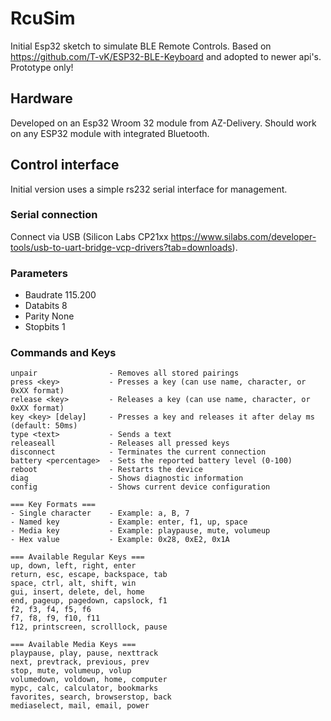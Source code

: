 # RcuSim
Initial Esp32 sketch to simulate BLE Remote Controls. Based on https://github.com/T-vK/ESP32-BLE-Keyboard and adopted to newer api's. Prototype only!

## Hardware
Developed on an Esp32 Wroom 32 module from AZ-Delivery.
Should work on any ESP32 module with integrated Bluetooth.

## Control interface
Initial version uses a simple rs232 serial interface for management.

### Serial connection
Connect via USB (Silicon Labs CP21xx https://www.silabs.com/developer-tools/usb-to-uart-bridge-vcp-drivers?tab=downloads).
### Parameters
* Baudrate 115.200
* Databits 8
* Parity None
* Stopbits 1

### Commands and Keys
```
unpair                - Removes all stored pairings
press <key>           - Presses a key (can use name, character, or 0xXX format)
release <key>         - Releases a key (can use name, character, or 0xXX format)
key <key> [delay]     - Presses a key and releases it after delay ms (default: 50ms)
type <text>           - Sends a text
releaseall            - Releases all pressed keys
disconnect            - Terminates the current connection
battery <percentage>  - Sets the reported battery level (0-100)
reboot                - Restarts the device
diag                  - Shows diagnostic information
config                - Shows current device configuration

=== Key Formats ===
- Single character    - Example: a, B, 7
- Named key           - Example: enter, f1, up, space
- Media key           - Example: playpause, mute, volumeup
- Hex value           - Example: 0x28, 0xE2, 0x1A

=== Available Regular Keys ===
up, down, left, right, enter
return, esc, escape, backspace, tab
space, ctrl, alt, shift, win
gui, insert, delete, del, home
end, pageup, pagedown, capslock, f1
f2, f3, f4, f5, f6
f7, f8, f9, f10, f11
f12, printscreen, scrolllock, pause

=== Available Media Keys ===
playpause, play, pause, nexttrack
next, prevtrack, previous, prev
stop, mute, volumeup, volup
volumedown, voldown, home, computer
mypc, calc, calculator, bookmarks
favorites, search, browserstop, back
mediaselect, mail, email, power
```
